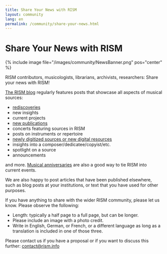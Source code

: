 ```yaml
---
title: Share Your News with RISM
layout: community
lang: en
permalink: /community/share-your-news.html
---
```


# Share Your News with RISM 

{% include image file="/images/community/NewsBanner.png" pos="center" %}

RISM contributors, musicologists, librarians, archivists, researchers: Share your news with RISM! 

[The RISM blog](/news-archive/all/) regularly features posts that showcase all aspects of musical sources: 
* [rediscoveries](/news-archive/rediscovered/)
* new insights
* current projects
* [new publications](/news-archive/new_publications/)
* concerts featuring sources in RISM
* posts on instruments or repertoire
* [newly digitized sources or new digital resources](/news-archive/electronic_resources/)
* insights into a composer/dedicatee/copyist/etc.
* spotlight on a source
* announcements  

and more. [Musical anniversaries](/news-archive/musical_anniversaries/) are also a good way to tie RISM into current events. 

We are also happy to post articles that have been published elsewhere, such as blog posts at your institutions, or text that you have used for other purposes.  

If you have anything to share with the wider RISM community, please let us know. Please observe the following:
* Length: typically a half page to a full page, but can be longer.
* Please include an image with a photo credit.
* Write in English, German, or French, or a different language as long as a translation is included in one of those three.

Please contact us if you have a proposal or if you want to discuss this further: [contact@rism.info](mailto:contact@rism.info)

